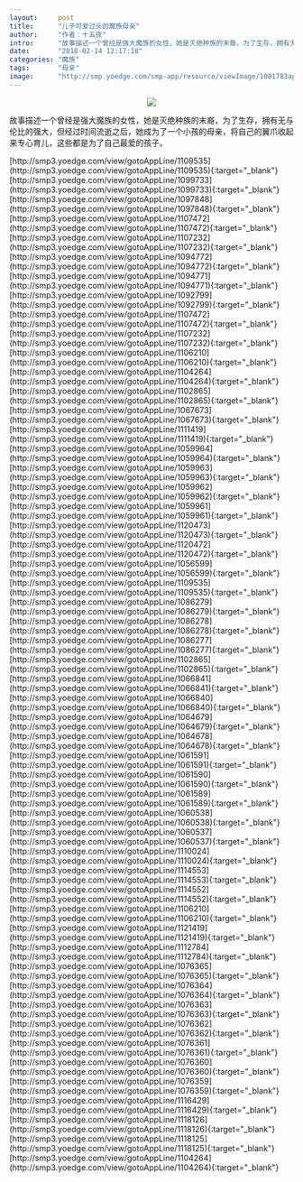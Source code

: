 ```yaml
---
layout:     post
title:      "儿子可爱过头的魔族母亲"
author:     "作者：十五夜"
intro:      "故事描述一个曾经是强大魔族的女性，她是灭绝种族的末裔，为了生存，拥有无与伦比的强大，但经过时间流逝之后，她成为了一个小孩的母亲，将自己的翼爪收起来专心育儿，这些都是为了自己最爱的孩子。"
date:       "2018-02-14 12:17:18"
categories: "魔族"
tags:       "母亲"
image:      "http://smp.yoedge.com/smp-app/resource/viewImage/1001783appline.png"
---
```

<div style="text-align: center">
<p><img src="http://smp.yoedge.com/smp-app/resource/viewImage/1001783appline.png"/></p>
</div>
<p class="post-meta">
<span>故事描述一个曾经是强大魔族的女性，她是灭绝种族的末裔，为了生存，拥有无与伦比的强大，但经过时间流逝之后，她成为了一个小孩的母亲，将自己的翼爪收起来专心育儿，这些都是为了自己最爱的孩子。</span>
</p>
[http://smp3.yoedge.com/view/gotoAppLine/1109535](http://smp3.yoedge.com/view/gotoAppLine/1109535){:target="_blank"}
[http://smp3.yoedge.com/view/gotoAppLine/1099733](http://smp3.yoedge.com/view/gotoAppLine/1099733){:target="_blank"}
[http://smp3.yoedge.com/view/gotoAppLine/1097848](http://smp3.yoedge.com/view/gotoAppLine/1097848){:target="_blank"}
[http://smp3.yoedge.com/view/gotoAppLine/1107472](http://smp3.yoedge.com/view/gotoAppLine/1107472){:target="_blank"}
[http://smp3.yoedge.com/view/gotoAppLine/1107232](http://smp3.yoedge.com/view/gotoAppLine/1107232){:target="_blank"}
[http://smp3.yoedge.com/view/gotoAppLine/1094772](http://smp3.yoedge.com/view/gotoAppLine/1094772){:target="_blank"}
[http://smp3.yoedge.com/view/gotoAppLine/1094771](http://smp3.yoedge.com/view/gotoAppLine/1094771){:target="_blank"}
[http://smp3.yoedge.com/view/gotoAppLine/1092799](http://smp3.yoedge.com/view/gotoAppLine/1092799){:target="_blank"}
[http://smp3.yoedge.com/view/gotoAppLine/1107472](http://smp3.yoedge.com/view/gotoAppLine/1107472){:target="_blank"}
[http://smp3.yoedge.com/view/gotoAppLine/1107232](http://smp3.yoedge.com/view/gotoAppLine/1107232){:target="_blank"}
[http://smp3.yoedge.com/view/gotoAppLine/1106210](http://smp3.yoedge.com/view/gotoAppLine/1106210){:target="_blank"}
[http://smp3.yoedge.com/view/gotoAppLine/1104264](http://smp3.yoedge.com/view/gotoAppLine/1104264){:target="_blank"}
[http://smp3.yoedge.com/view/gotoAppLine/1102865](http://smp3.yoedge.com/view/gotoAppLine/1102865){:target="_blank"}
[http://smp3.yoedge.com/view/gotoAppLine/1067673](http://smp3.yoedge.com/view/gotoAppLine/1067673){:target="_blank"}
[http://smp3.yoedge.com/view/gotoAppLine/1111419](http://smp3.yoedge.com/view/gotoAppLine/1111419){:target="_blank"}
[http://smp3.yoedge.com/view/gotoAppLine/1059964](http://smp3.yoedge.com/view/gotoAppLine/1059964){:target="_blank"}
[http://smp3.yoedge.com/view/gotoAppLine/1059963](http://smp3.yoedge.com/view/gotoAppLine/1059963){:target="_blank"}
[http://smp3.yoedge.com/view/gotoAppLine/1059962](http://smp3.yoedge.com/view/gotoAppLine/1059962){:target="_blank"}
[http://smp3.yoedge.com/view/gotoAppLine/1059961](http://smp3.yoedge.com/view/gotoAppLine/1059961){:target="_blank"}
[http://smp3.yoedge.com/view/gotoAppLine/1120473](http://smp3.yoedge.com/view/gotoAppLine/1120473){:target="_blank"}
[http://smp3.yoedge.com/view/gotoAppLine/1120472](http://smp3.yoedge.com/view/gotoAppLine/1120472){:target="_blank"}
[http://smp3.yoedge.com/view/gotoAppLine/1056599](http://smp3.yoedge.com/view/gotoAppLine/1056599){:target="_blank"}
[http://smp3.yoedge.com/view/gotoAppLine/1109535](http://smp3.yoedge.com/view/gotoAppLine/1109535){:target="_blank"}
[http://smp3.yoedge.com/view/gotoAppLine/1086279](http://smp3.yoedge.com/view/gotoAppLine/1086279){:target="_blank"}
[http://smp3.yoedge.com/view/gotoAppLine/1086278](http://smp3.yoedge.com/view/gotoAppLine/1086278){:target="_blank"}
[http://smp3.yoedge.com/view/gotoAppLine/1086277](http://smp3.yoedge.com/view/gotoAppLine/1086277){:target="_blank"}
[http://smp3.yoedge.com/view/gotoAppLine/1102865](http://smp3.yoedge.com/view/gotoAppLine/1102865){:target="_blank"}
[http://smp3.yoedge.com/view/gotoAppLine/1066841](http://smp3.yoedge.com/view/gotoAppLine/1066841){:target="_blank"}
[http://smp3.yoedge.com/view/gotoAppLine/1066840](http://smp3.yoedge.com/view/gotoAppLine/1066840){:target="_blank"}
[http://smp3.yoedge.com/view/gotoAppLine/1064679](http://smp3.yoedge.com/view/gotoAppLine/1064679){:target="_blank"}
[http://smp3.yoedge.com/view/gotoAppLine/1064678](http://smp3.yoedge.com/view/gotoAppLine/1064678){:target="_blank"}
[http://smp3.yoedge.com/view/gotoAppLine/1061591](http://smp3.yoedge.com/view/gotoAppLine/1061591){:target="_blank"}
[http://smp3.yoedge.com/view/gotoAppLine/1061590](http://smp3.yoedge.com/view/gotoAppLine/1061590){:target="_blank"}
[http://smp3.yoedge.com/view/gotoAppLine/1061589](http://smp3.yoedge.com/view/gotoAppLine/1061589){:target="_blank"}
[http://smp3.yoedge.com/view/gotoAppLine/1060538](http://smp3.yoedge.com/view/gotoAppLine/1060538){:target="_blank"}
[http://smp3.yoedge.com/view/gotoAppLine/1060537](http://smp3.yoedge.com/view/gotoAppLine/1060537){:target="_blank"}
[http://smp3.yoedge.com/view/gotoAppLine/1110024](http://smp3.yoedge.com/view/gotoAppLine/1110024){:target="_blank"}
[http://smp3.yoedge.com/view/gotoAppLine/1114553](http://smp3.yoedge.com/view/gotoAppLine/1114553){:target="_blank"}
[http://smp3.yoedge.com/view/gotoAppLine/1114552](http://smp3.yoedge.com/view/gotoAppLine/1114552){:target="_blank"}
[http://smp3.yoedge.com/view/gotoAppLine/1106210](http://smp3.yoedge.com/view/gotoAppLine/1106210){:target="_blank"}
[http://smp3.yoedge.com/view/gotoAppLine/1121419](http://smp3.yoedge.com/view/gotoAppLine/1121419){:target="_blank"}
[http://smp3.yoedge.com/view/gotoAppLine/1112784](http://smp3.yoedge.com/view/gotoAppLine/1112784){:target="_blank"}
[http://smp3.yoedge.com/view/gotoAppLine/1076365](http://smp3.yoedge.com/view/gotoAppLine/1076365){:target="_blank"}
[http://smp3.yoedge.com/view/gotoAppLine/1076364](http://smp3.yoedge.com/view/gotoAppLine/1076364){:target="_blank"}
[http://smp3.yoedge.com/view/gotoAppLine/1076363](http://smp3.yoedge.com/view/gotoAppLine/1076363){:target="_blank"}
[http://smp3.yoedge.com/view/gotoAppLine/1076362](http://smp3.yoedge.com/view/gotoAppLine/1076362){:target="_blank"}
[http://smp3.yoedge.com/view/gotoAppLine/1076361](http://smp3.yoedge.com/view/gotoAppLine/1076361){:target="_blank"}
[http://smp3.yoedge.com/view/gotoAppLine/1076360](http://smp3.yoedge.com/view/gotoAppLine/1076360){:target="_blank"}
[http://smp3.yoedge.com/view/gotoAppLine/1076359](http://smp3.yoedge.com/view/gotoAppLine/1076359){:target="_blank"}
[http://smp3.yoedge.com/view/gotoAppLine/1116429](http://smp3.yoedge.com/view/gotoAppLine/1116429){:target="_blank"}
[http://smp3.yoedge.com/view/gotoAppLine/1118126](http://smp3.yoedge.com/view/gotoAppLine/1118126){:target="_blank"}
[http://smp3.yoedge.com/view/gotoAppLine/1118125](http://smp3.yoedge.com/view/gotoAppLine/1118125){:target="_blank"}
[http://smp3.yoedge.com/view/gotoAppLine/1104264](http://smp3.yoedge.com/view/gotoAppLine/1104264){:target="_blank"}


